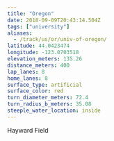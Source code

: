 ```yaml
---
title: "Oregon"
date: 2018-09-09T20:43:14.504Z
tags: ["university"]
aliases:
  - /track/us/or/univ-of-oregon/
latitude: 44.0423474
longitude: -123.0703518
elevation_meters: 135.26
distance_meters: 400
lap_lanes: 8
home_lanes: 8
surface_type: artificial
surface_color: red
turn_diameter_meters: 72.4
turn_radius_b_meters: 35.08
steeple_water_location: inside
---
```

Hayward Field
<!--more-->
